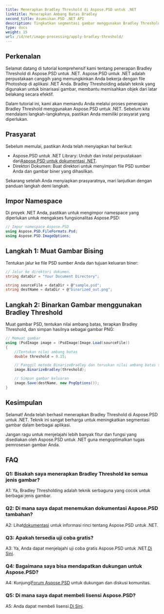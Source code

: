 ```yaml
---
title: Menerapkan Bradley Threshold di Aspose.PSD untuk .NET
linktitle: Menerapkan Ambang Batas Bradley
second_title: Asumsikan.PSD .NET API
description: Tingkatkan segmentasi gambar menggunakan Bradley Threshold di Aspose.PSD untuk .NET. Panduan langkah demi langkah untuk binarisasi yang efektif.
type: docs
weight: 15
url: /id/net/image-processing/apply-bradley-threshold/
---
```

## Perkenalan

Selamat datang di tutorial komprehensif kami tentang penerapan Bradley Threshold di Aspose.PSD untuk .NET. Aspose.PSD untuk .NET adalah perpustakaan canggih yang memungkinkan Anda bekerja dengan file Photoshop di aplikasi .NET Anda. Bradley Thresholding adalah teknik yang digunakan untuk binarisasi gambar, membantu memisahkan objek dari latar belakang secara efektif.

Dalam tutorial ini, kami akan memandu Anda melalui proses penerapan Bradley Threshold menggunakan Aspose.PSD untuk .NET. Sebelum kita mendalami langkah-langkahnya, pastikan Anda memiliki prasyarat yang diperlukan.

## Prasyarat

Sebelum memulai, pastikan Anda telah menyiapkan hal berikut:

-  Aspose.PSD untuk .NET Library: Unduh dan instal perpustakaan dari[Aspose.PSD untuk dokumentasi .NET](https://reference.aspose.com/psd/net/).
- Direktori Dokumen: Buat direktori untuk menyimpan file PSD sumber Anda dan gambar biner yang dihasilkan.

Sekarang setelah Anda menyiapkan prasyaratnya, mari lanjutkan dengan panduan langkah demi langkah.

## Impor Namespace

Di proyek .NET Anda, pastikan untuk mengimpor namespace yang diperlukan untuk mengakses fungsionalitas Aspose.PSD:

```csharp
// Impor namespace Aspose.PSD
using Aspose.PSD.FileFormats.Psd;
using Aspose.PSD.ImageOptions;
```

## Langkah 1: Muat Gambar Bising

Tentukan jalur ke file PSD sumber Anda dan tujuan keluaran biner:

```csharp
// Jalur ke direktori dokumen.
string dataDir = "Your Document Directory";

string sourceFile = dataDir + @"sample.psd";
string destName = dataDir + @"binarized_out.png";
```

## Langkah 2: Binarkan Gambar menggunakan Bradley Threshold

Muat gambar PSD, tentukan nilai ambang batas, terapkan Bradley Threshold, dan simpan hasilnya sebagai gambar PNG:

```csharp
// Memuat gambar
using (PsdImage image = (PsdImage)Image.Load(sourceFile))
{
    //Tentukan nilai ambang batas
    double threshold = 0.15;

    // Panggil metode BinarizeBradley dan teruskan nilai ambang batas sebagai parameter
    image.BinarizeBradley(threshold);

    // Simpan gambar keluaran
    image.Save(destName, new PngOptions());
}
```

## Kesimpulan

Selamat! Anda telah berhasil menerapkan Bradley Threshold di Aspose.PSD untuk .NET. Teknik ini sangat berharga untuk meningkatkan segmentasi gambar dalam berbagai aplikasi.

Jangan ragu untuk menjelajahi lebih banyak fitur dan fungsi yang disediakan oleh Aspose.PSD untuk .NET guna mengoptimalkan tugas pemrosesan gambar Anda.

## FAQ

### Q1: Bisakah saya menerapkan Bradley Threshold ke semua jenis gambar?

A1: Ya, Bradley Thresholding adalah teknik serbaguna yang cocok untuk berbagai jenis gambar.

### Q2: Di mana saya dapat menemukan dokumentasi Aspose.PSD tambahan?

 A2: Lihat[dokumentasi](https://reference.aspose.com/psd/net/) untuk informasi rinci tentang Aspose.PSD untuk .NET.

### Q3: Apakah tersedia uji coba gratis?

 A3: Ya, Anda dapat menjelajahi uji coba gratis Aspose.PSD untuk .NET.[Di Sini](https://releases.aspose.com/).

### Q4: Bagaimana saya bisa mendapatkan dukungan untuk Aspose.PSD?

 A4: Kunjungi[Forum Aspose.PSD](https://forum.aspose.com/c/psd/34) untuk dukungan dan diskusi komunitas.

### Q5: Di mana saya dapat membeli lisensi Aspose.PSD?

 A5: Anda dapat membeli lisensi.[Di Sini](https://purchase.aspose.com/buy).